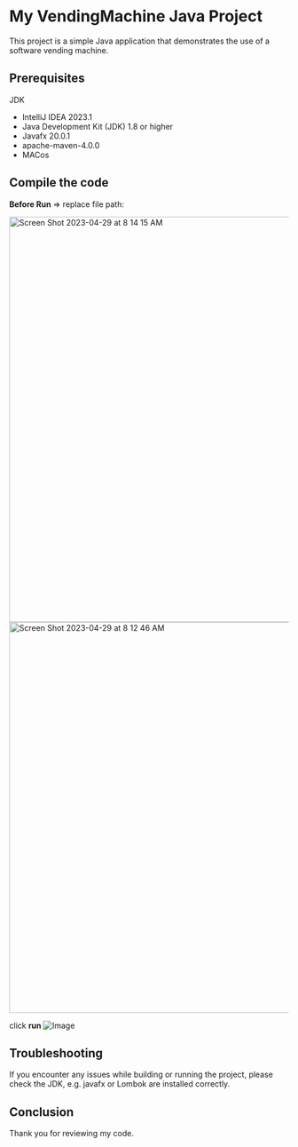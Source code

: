 # My VendingMachine Java Project
This project is a simple Java application that demonstrates the use of a software vending machine.

## Prerequisites

JDK

* IntelliJ IDEA 2023.1
* Java Development Kit (JDK) 1.8 or higher
* Javafx 20.0.1
* apache-maven-4.0.0
* MACos


## Compile the code

**Before Run**
=> replace file path:

<img width="730" alt="Screen Shot 2023-04-29 at 8 14 15 AM" src="https://user-images.githubusercontent.com/131888565/235289554-311b808b-f268-4081-ae6d-a6a50a67c650.png">
<img width="704" alt="Screen Shot 2023-04-29 at 8 12 46 AM" src="https://user-images.githubusercontent.com/131888565/235289559-380dad5c-3f50-4b11-9292-bb9d882722ca.png">


click **run**
![Image](https://user-images.githubusercontent.com/131888565/234621926-95355433-24fc-4534-ad3d-9b18c4a9c2f5.png)



## Troubleshooting
If you encounter any issues while building or running the project, please check the JDK, e.g. javafx or Lombok are installed correctly.

## Conclusion
Thank you for reviewing my code.
